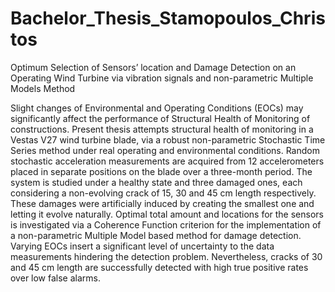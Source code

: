 # Bachelor_Thesis_Stamopoulos_Christos
Optimum Selection of Sensors’ location and Damage Detection on an Operating Wind Turbine via vibration signals and non-parametric Multiple Models Method

Slight changes of Environmental and Operating Conditions (EOCs) may significantly affect the performance of Structural Health of Monitoring of constructions. 
Present thesis attempts structural health of monitoring in a Vestas V27 wind turbine blade, via a robust non-parametric Stochastic Time Series method under real 
operating and environmental conditions. Random stochastic acceleration measurements are acquired from 12 accelerometers placed in separate positions on the blade 
over a three-month period. The system is studied under a healthy state and three damaged ones, each considering a non-evolving crack of 15, 30 and 45 cm length 
respectively. These damages were artificially induced by creating the smallest one and letting it evolve naturally. Optimal total amount and locations for 
the sensors is investigated via a Coherence Function criterion for the implementation of a non-parametric Multiple Model based method for damage detection. 
Varying EOCs insert a significant level of uncertainty to the data measurements hindering the detection problem. Nevertheless, cracks of 30 and 45 cm length 
are successfully detected with high true positive rates over low false alarms.
